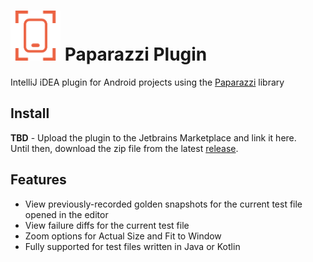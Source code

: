# <img src="/preview/logo.png" title="logo" height="80" width="80" /> Paparazzi Plugin

IntelliJ iDEA plugin for Android projects using the <a href="https://github.com/cashapp/paparazzi">Paparazzi</a> library

Install
-----
**TBD** - Upload the plugin to the Jetbrains Marketplace and link it here. <br>
Until then, download the zip file from the latest <a href="https://github.com/getyourguide/paparazzi-plugin/releases">
release</a>.

Features
-----

- View previously-recorded golden snapshots for the current test file opened in the editor
- View failure diffs for the current test file
- Zoom options for Actual Size and Fit to Window
- Fully supported for test files written in Java or Kotlin
